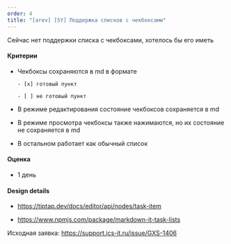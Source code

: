```yaml
---
order: 4
title: "[arev] [SY] Поддержка списков с чекбоксами"
---
```


Сейчас нет поддержки списка с чекбоксами, хотелось бы его иметь

#### Критерии

-  Чекбоксы сохраняются в md в формате

   ```
   - [x] готовый пункт
   
   - [ ] не готовый пункт
   ```

-  В режиме редактирования состояние чекбоксов сохраняется в md

-  В режиме просмотра чекбоксы также нажимаются, но их состояние не сохраняется в md

-  В остальном работает как обычный список

#### Оценка

-  1 день

#### Design details

-  <https://tiptap.dev/docs/editor/api/nodes/task-item>

-  <https://www.npmjs.com/package/markdown-it-task-lists>



Исходная заявка: <https://support.ics-it.ru/issue/GXS-1406>